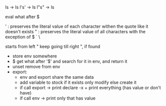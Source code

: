 ls -> ls
l's' -> ls
l"s" -> ls

eval what after $

' : preserves the literal value of each character withen the quote like it doesn't exists
" : preserves the literal value of all characters with the exception of $ ` \

starts from left " keep going till right ", if found 

+ store env somewhere
+ $ get what after '$' and search for it in env, and return it
+ unset remove from env
+ export:
    + env and export share the same data
    + add variable to stock if it exists only modify else create it
    + if call export -> print declare -x + print everything (has value or don't have)
    + if call env -> print only that has value

    